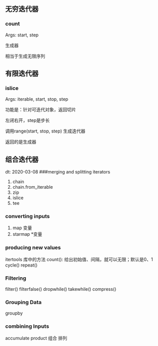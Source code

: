 ## 无穷迭代器
### count
Args: start, step

生成器

相当于生成无限序列


## 有限迭代器
### islice
Args: iterable, start, stop, step

功能是：针对可迭代对象，返回切片

左闭右开，step是步长

调用range(start, stop, step) 生成迭代器

返回的是生成器

## 组合迭代器

dt: 2020-03-08
###merging and splitting iterators
1. chain
2. chain.from_iterable
3. zip
4. islice
5. tee

### converting inputs
1. map  变量
2. starmap \*变量

### producing new values

itertools 库中的方法
count(): 给出初始值、间隔，就可以无限；默认是0、1
cycle()
repeat()

### Filtering
filter()
filterfalse()
dropwhile()
takewhile()
compress()
 


### Grouping Data
groupby

### combining Inputs
accumulate
product
组合
排列
